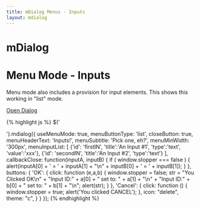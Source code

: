 ```yaml
---
title: mDialog Menus - Inputs
layout: mdialog
---
```


# mDialog

# Menu Mode - Inputs

Menu mode also includes a provision for input elements.  This shows this working in "list" mode.

<a href="#" data-role="button" id="md1">Open Dialog</a>

<script type="text/javascript"> 
	$(document).on('vclick', '#md1', function() {
		$('<div>').mdialog({
			useMenuMode: true,
			menuButtonType:  'list',
			closeButton: true,
			menuHeaderText: 'Inputs!',
			menuSubtitle: 'Pick one, eh?',
			menuMinWidth: '300px',
			menuInputList: [
				{'id': 'firstIN', 'title':'An Input #1', 'type':'text', 'value':'xxx'},
				{'id': 'secondIN', 'title':'An Input #2', 'type':'text'}
			],
			callbackClose: function(inputA, inputB) { 
				if ( window.stopper === false ) {
					alert(inputA[0] + ' = ' + inputA[1] + "\n" + inputB[0] + ' = ' + inputB[1]);
				}
			},
			buttons: {
				'OK': {
					click: function (e,a,b) { 
						window.stopper = false;
						str = "You Clicked OK\n" +
							"Input ID:" + a[0] + " set to: " + a[1] + "\n" +
							"Input ID:" + b[0] + " set to: " + b[1] + "\n";
						alert(str);
					}
				},
				'Cancel': {
					click: function () { 
						window.stopper = true;
						alert('You clicked CANCEL');
					},
					icon: "delete",
					theme: "c",
				}
			}
		});
	});
</script>

{% highlight js %}
$('<div>').mdialog({
  useMenuMode: true,
  menuButtonType:  'list',
  closeButton: true,
  menuHeaderText: 'Inputs!',
  menuSubtitle: 'Pick one, eh?',
  menuMinWidth: '300px',
  menuInputList: [
    {'id': 'firstIN', 'title':'An Input #1', 'type':'text', 'value':'xxx'},
    {'id': 'secondIN', 'title':'An Input #2', 'type':'text'}
  ],
  callbackClose: function(inputA, inputB) { 
    if ( window.stopper === false ) {
      alert(inputA[0] + ' = ' + inputA[1] + "\n" + inputB[0] + ' = ' + inputB[1]);
    }
  },
  buttons: {
    'OK': {
      click: function (e,a,b) { 
        window.stopper = false;
        str = "You Clicked OK\n" +
          "Input ID:" + a[0] + " set to: " + a[1] + "\n" +
          "Input ID:" + b[0] + " set to: " + b[1] + "\n";
        alert(str);
      }
    },
    'Cancel': {
      click: function () { 
        window.stopper = true;
        alert('You clicked CANCEL');
      },
      icon: "delete",
      theme: "c",
    }
  }
});
{% endhighlight %}

